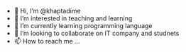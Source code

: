 - 👋 Hi, I’m @khaptadime
- 👀 I’m interested in teaching and learning
- 🌱 I’m currently learning programming language
- 💞️ I’m looking to collaborate on IT company and studnets
- 📫 How to reach me ...

<!---
khaptadime/khaptadime is a ✨ special ✨ repository because its `README.md` (this file) appears on your GitHub profile.
You can click the Preview link to take a look at your changes.
--->
